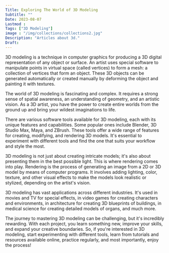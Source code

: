 ```yaml
---
Title: Exploring The World of 3D Modeling
Subtitle: ""
Date: 2023-08-07
Lastmod : 
Tags: ["3D Modeling"]
image : "/img/collections/collections2.jpg"
Description: "Articles about 3d."
Draft: 
---
```


3D modeling is a technique in computer graphics for producing a 3D digital representation of any object or surface. An artist uses special software to manipulate points in virtual space (called vertices) to form a mesh: a collection of vertices that form an object. These 3D objects can be generated automatically or created manually by deforming the object and painting it with textures.

The world of 3D modeling is fascinating and complex. It requires a strong sense of spatial awareness, an understanding of geometry, and an artistic vision. As a 3D artist, you have the power to create entire worlds from the ground up and bring your wildest imaginations to life.

There are various software tools available for 3D modeling, each with its unique features and capabilities. Some popular ones include Blender, 3D Studio Max, Maya, and ZBrush. These tools offer a wide range of features for creating, modifying, and rendering 3D models. It's essential to experiment with different tools and find the one that suits your workflow and style the most.

3D modeling is not just about creating intricate models; it's also about presenting them in the best possible light. This is where rendering comes into play. Rendering is the process of generating an image from a 2D or 3D model by means of computer programs. It involves adding lighting, color, texture, and other visual effects to make the models look realistic or stylized, depending on the artist's vision.

3D modeling has vast applications across different industries. It's used in movies and TV for special effects, in video games for creating characters and environments, in architecture for creating 3D blueprints of buildings, in medical science for creating detailed models of organs, and much more.

The journey to mastering 3D modeling can be challenging, but it's incredibly rewarding. With each project, you learn something new, improve your skills, and expand your creative boundaries. So, if you're interested in 3D modeling, start experimenting with different tools, learn from tutorials and resources available online, practice regularly, and most importantly, enjoy the process!